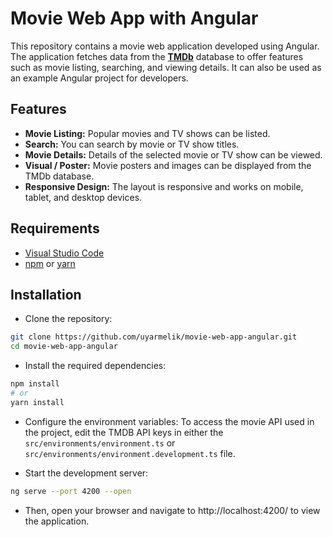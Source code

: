# Movie Web App with Angular
This repository contains a movie web application developed using Angular. The application fetches data from the **[TMDb](https://www.themoviedb.org/)** database to offer features such as movie listing, searching, and viewing details. It can also be used as an example Angular project for developers.

## Features
- **Movie Listing:** Popular movies and TV shows can be listed.
- **Search:** You can search by movie or TV show titles.
- **Movie Details:** Details of the selected movie or TV show can be viewed.
- **Visual / Poster:** Movie posters and images can be displayed from the TMDb database.
- **Responsive Design:** The layout is responsive and works on mobile, tablet, and desktop devices.

## Requirements
- [Visual Studio Code](https://code.visualstudio.com/)
- [npm](https://www.npmjs.com/) or [yarn](https://yarnpkg.com/)

## Installation
- Clone the repository:
```bash
git clone https://github.com/uyarmelik/movie-web-app-angular.git
cd movie-web-app-angular
```

- Install the required dependencies:
```bash
npm install
# or
yarn install
```

- Configure the environment variables: To access the movie API used in the project, edit the TMDB API keys in either the `src/environments/environment.ts` or `src/environments/environment.development.ts` file.

- Start the development server:

```bash
ng serve --port 4200 --open
```

- Then, open your browser and navigate to http://localhost:4200/ to view the application.

